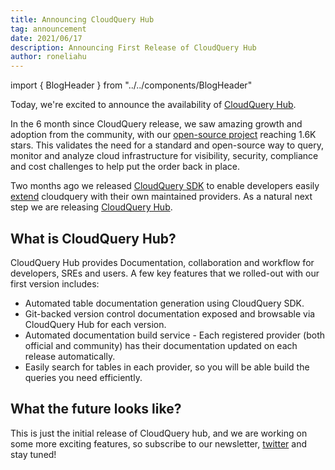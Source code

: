 ```yaml
---
title: Announcing CloudQuery Hub
tag: announcement
date: 2021/06/17
description: Announcing First Release of CloudQuery Hub
author: roneliahu
---
```


import { BlogHeader } from "../../components/BlogHeader"

<BlogHeader/>

Today, we're excited to announce the availability of [CloudQuery Hub](https://hub.cloudquery.io).

In the 6 month since CloudQuery release, we saw amazing growth and adoption from the community, with our [open-source project](https://github.com/cloudquery/cloudquery) reaching 1.6K stars. This validates the need for a standard and open-source way to query, monitor and analyze cloud infrastructure for visibility, security, compliance and cost challenges to help put the order back in place.

Two months ago we released [CloudQuery SDK](https://www.cloudquery.io/blog/introducing-cloudquery-sdk) to enable developers easily [extend](https://www.cloudquery.io/docs/developers/developing-new-provider) cloudquery with their own maintained providers. As a natural next step we are releasing [CloudQuery Hub](https://hub.cloudquery.io).

## What is CloudQuery Hub?

CloudQuery Hub provides Documentation, collaboration and workflow for developers, SREs and users. A few key features that we rolled-out with our first version includes:

- Automated table documentation generation using CloudQuery SDK.
- Git-backed version control documentation exposed and browsable via CloudQuery Hub for each version.
- Automated documentation build service - Each registered provider (both official and community) has their documentation updated on each release automatically.
- Easily search for tables in each provider, so you will be able build the queries you need efficiently.

## What the future looks like?

This is just the initial release of CloudQuery hub, and we are working on some more exciting features, so subscribe to our newsletter, [twitter](https://twitter.com/cloudqueryio) and stay tuned!
